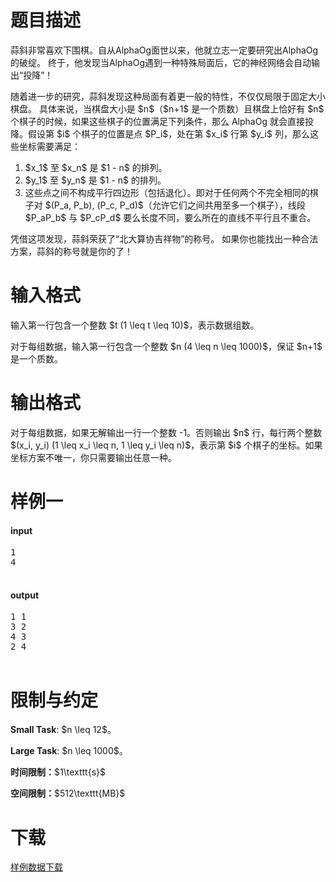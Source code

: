 # 题目描述

<p>蒜斜非常喜欢下围棋。自从AlphaOg面世以来，他就立志一定要研究出AlphaOg的破绽。
终于，他发现当AlphaOg遇到一种特殊局面后，它的神经网络会自动输出“投降”！</p>
<p>随着进一步的研究，蒜斜发现这种局面有着更一般的特性，不仅仅局限于固定大小棋盘。
具体来说，当棋盘大小是 $n$（$n+1$ 是一个质数）且棋盘上恰好有 $n$ 个棋子的时候，如果这些棋子的位置满足下列条件，那么 AlphaOg 就会直接投降。假设第 $i$ 个棋子的位置是点 $P_i$，处在第 $x_i$ 行第 $y_i$ 列，那么这些坐标需要满足：</p>
<ol><li>$x_1$ 至 $x_n$ 是 $1 - n$ 的排列。</li>
<li>$y_1$ 至 $y_n$ 是 $1 - n$ 的排列。</li>
<li>这些点之间不构成平行四边形（包括退化）。即对于任何两个不完全相同的棋子对 $(P_a, P_b), (P_c, P_d)$（允许它们之间共用至多一个棋子），线段 $P_aP_b$ 与 $P_cP_d$ 要么长度不同，要么所在的直线不平行且不重合。</li>
</ol><p>凭借这项发现，蒜斜荣获了“北大算协吉祥物”的称号。
如果你也能找出一种合法方案，蒜斜的称号就是你的了！</p>

# 输入格式


<p>输入第一行包含一个整数 $t (1 \leq t \leq 10)$，表示数据组数。</p>
<p>对于每组数据，输入第一行包含一个整数 $n (4 \leq n \leq 1000)$，保证 $n+1$ 是一个质数。</p>

# 输出格式


<p>对于每组数据，如果无解输出一行一个整数 -1。否则输出 $n$ 行，每行两个整数 $(x_i, y_i) (1 \leq x_i \leq n, 1 \leq y_i \leq n)$，表示第 $i$ 个棋子的坐标。如果坐标方案不唯一，你只需要输出任意一种。</p>

# 样例一


<h4>input</h4>
<pre>1
4

</pre>

<h4>output</h4>
<pre>1 1
3 2
4 3
2 4

</pre>



# 限制与约定


<p><strong>Small Task</strong>: $n \leq 12$。</p>
<p><strong>Large Task</strong>: $n \leq 1000$。</p>
<p><strong>时间限制：</strong>$1\texttt{s}$</p>
<p><strong>空间限制：</strong>$512\texttt{MB}$</p>

# 下载


<p><a href="/download.php?type=problem&amp;id=525">样例数据下载</a></p>
